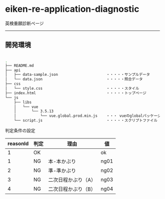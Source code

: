 # eiken-re-application-diagnostic

英検重願診断ページ

---

## 開発環境

```bash

.
├── README.md
├── api
│   ├── data-sample.json                      ・・・・・サンプルデータ
│   └── data.json                             ・・・・・照合データ
├── css
│   └── style.css                             ・・・・・スタイル
├── index.html                                ・・・・・トップページ
└── js
    ├── libs
    │   └── vue
    │       └── 3.5.13
    │           └── vue.global.prod.min.js    ・・・ vueのglobalパッケージ
    └── script.js                             ・・・・・スクリプトファイル


```

判定条件の設定

| reasonId | 判定 | 理由                | 値   |
| -------- | ---- | ------------------- | ---- |
| 1        | OK   |                     | ok   |
| 1        | NG   | 本-本かぶり         | ng01 |
| 2        | NG   | 準-準かぶり         | ng02 |
| 3        | NG   | 二次日程かぶり（A） | ng03 |
| 4        | NG   | 二次日程かぶり（B） | ng04 |

